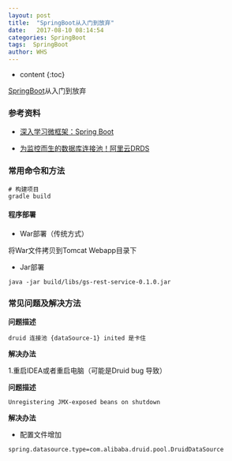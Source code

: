 ```yaml
---
layout: post
title:  "SpringBoot从入门到放弃"
date:   2017-08-10 08:14:54
categories: SpringBoot
tags:  SpringBoot
author: WHS
---
```


* content
{:toc}

[SpringBoot](http://projects.spring.io/spring-boot/)从入门到放弃




### 参考资料

* [深入学习微框架：Spring Boot](http://www.infoq.com/cn/articles/microframeworks1-spring-boot)

* [为监控而生的数据库连接池！阿里云DRDS](https://github.com/alibaba/druid)

### 常用命令和方法

```
# 构建项目
gradle build
```
#### 程序部署

* War部署（传统方式）

将War文件拷贝到Tomcat Webapp目录下

* Jar部署

```
java -jar build/libs/gs-rest-service-0.1.0.jar
```

### 常见问题及解决方法

**问题描述**

```
druid 连接池 {dataSource-1} inited 是卡住
```

**解决办法**

1.重启IDEA或者重启电脑（可能是Druid bug 导致）

**问题描述**
```
Unregistering JMX-exposed beans on shutdown

```
**解决办法**

* 配置文件增加
```
spring.datasource.type=com.alibaba.druid.pool.DruidDataSource
```






